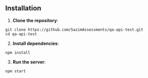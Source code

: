 ## Installation

1. **Clone the repository**:
  ```
  git clone https://github.com/SazimAssessments/qa-api-test.git
  cd qa-api-test
  ```

2. **Install dependencies**:
  ```
  npm install
  ```

3. **Run the server**:
  ```
  npm start
  ```
